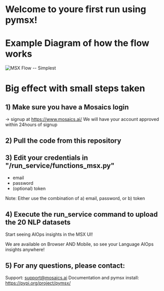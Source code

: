 # Welcome to youre first run using pymsx!

# Example Diagram of how the flow works
![MSX Flow -- Simplest](https://user-images.githubusercontent.com/79324142/220977307-35b8aea8-c580-4608-a7f1-4d6b6e76e9a8.png)


# Big effect with small steps taken
## 1) Make sure you have a Mosaics login
  -> signup at https://www.mosaics.ai/
    We will have your account approved within 24hours of signup
  
## 2) Pull the code from this repository

## 3) Edit your credentials in "/run_service/functions_msx.py"
  - email
  - password
  - (optional) token
  
  Note: Either use the combination of a) email, password, or b) token
  
## 4) Execute the run_service command to upload the 20 NLP datasets
 Start seeing AIOps insights in the MSX UI! 
 
 We are available on Browser AND Mobile, so see your Language AIOps insights anywhere!



## 5) For any questions, please contact:
Support: support@mosaics.ai
Documentation and pymsx install: https://pypi.org/project/pymsx/
